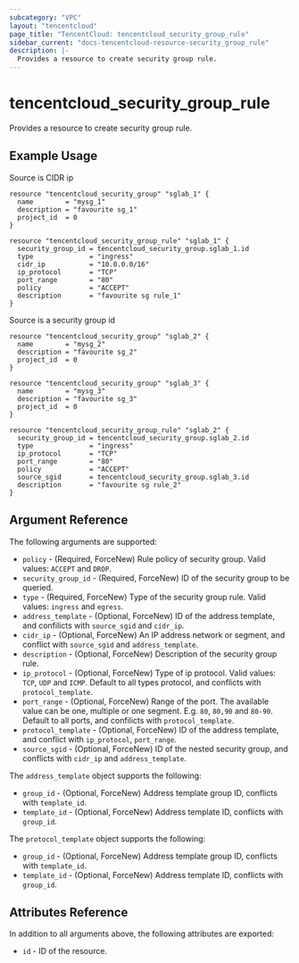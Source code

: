 ```yaml
---
subcategory: "VPC"
layout: "tencentcloud"
page_title: "TencentCloud: tencentcloud_security_group_rule"
sidebar_current: "docs-tencentcloud-resource-security_group_rule"
description: |-
  Provides a resource to create security group rule.
---
```


# tencentcloud_security_group_rule

Provides a resource to create security group rule.

## Example Usage

Source is CIDR ip

```hcl
resource "tencentcloud_security_group" "sglab_1" {
  name        = "mysg_1"
  description = "favourite sg_1"
  project_id  = 0
}

resource "tencentcloud_security_group_rule" "sglab_1" {
  security_group_id = tencentcloud_security_group.sglab_1.id
  type              = "ingress"
  cidr_ip           = "10.0.0.0/16"
  ip_protocol       = "TCP"
  port_range        = "80"
  policy            = "ACCEPT"
  description       = "favourite sg rule_1"
}
```

Source is a security group id

```hcl
resource "tencentcloud_security_group" "sglab_2" {
  name        = "mysg_2"
  description = "favourite sg_2"
  project_id  = 0
}

resource "tencentcloud_security_group" "sglab_3" {
  name        = "mysg_3"
  description = "favourite sg_3"
  project_id  = 0
}

resource "tencentcloud_security_group_rule" "sglab_2" {
  security_group_id = tencentcloud_security_group.sglab_2.id
  type              = "ingress"
  ip_protocol       = "TCP"
  port_range        = "80"
  policy            = "ACCEPT"
  source_sgid       = tencentcloud_security_group.sglab_3.id
  description       = "favourite sg rule_2"
}
```

## Argument Reference

The following arguments are supported:

* `policy` - (Required, ForceNew) Rule policy of security group. Valid values: `ACCEPT` and `DROP`.
* `security_group_id` - (Required, ForceNew) ID of the security group to be queried.
* `type` - (Required, ForceNew) Type of the security group rule. Valid values: `ingress` and `egress`.
* `address_template` - (Optional, ForceNew) ID of the address template, and confilicts with `source_sgid` and `cidr_ip`.
* `cidr_ip` - (Optional, ForceNew) An IP address network or segment, and conflict with `source_sgid` and `address_template`.
* `description` - (Optional, ForceNew) Description of the security group rule.
* `ip_protocol` - (Optional, ForceNew) Type of ip protocol. Valid values: `TCP`, `UDP` and `ICMP`. Default to all types protocol, and conflicts with `protocol_template`.
* `port_range` - (Optional, ForceNew) Range of the port. The available value can be one, multiple or one segment. E.g. `80`, `80,90` and `80-90`. Default to all ports, and confilicts with `protocol_template`.
* `protocol_template` - (Optional, ForceNew) ID of the address template, and conflict with `ip_protocol`, `port_range`.
* `source_sgid` - (Optional, ForceNew) ID of the nested security group, and conflicts with `cidr_ip` and `address_template`.

The `address_template` object supports the following:

* `group_id` - (Optional, ForceNew) Address template group ID, conflicts with `template_id`.
* `template_id` - (Optional, ForceNew) Address template ID, conflicts with `group_id`.

The `protocol_template` object supports the following:

* `group_id` - (Optional, ForceNew) Address template group ID, conflicts with `template_id`.
* `template_id` - (Optional, ForceNew) Address template ID, conflicts with `group_id`.

## Attributes Reference

In addition to all arguments above, the following attributes are exported:

* `id` - ID of the resource.



